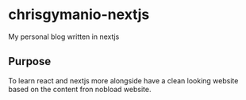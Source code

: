 # chrisgymanio-nextjs
My personal blog written in nextjs

## Purpose
To learn react and nextjs more alongside have a clean looking website based on the content fron nobload website.
